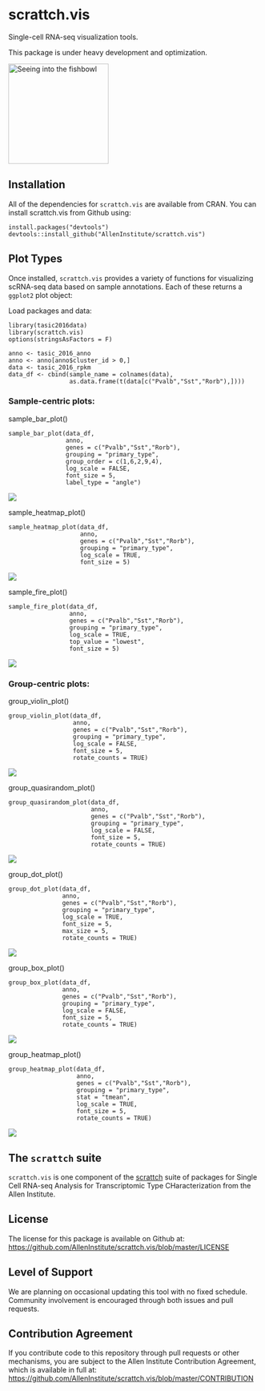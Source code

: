 # scrattch.vis

Single-cell RNA-seq visualization tools.  

This package is under heavy development and optimization.  

<img src="https://upload.wikimedia.org/wikipedia/commons/c/c0/Animal-Cat-Black-cat-watching-fish-bowl.jpg" alt="Seeing into the fishbowl" width="200px"/>

## Installation

All of the dependencies for `scrattch.vis` are available from CRAN. You can install scrattch.vis from Github using:

```
install.packages("devtools")
devtools::install_github("AllenInstitute/scrattch.vis")
```

## Plot Types

Once installed, `scrattch.vis` provides a variety of functions for visualizing scRNA-seq data based on sample annotations. Each of these returns a `ggplot2` plot object:

Load packages and data:
```
library(tasic2016data)
library(scrattch.vis)
options(stringsAsFactors = F)

anno <- tasic_2016_anno
anno <- anno[anno$cluster_id > 0,]
data <- tasic_2016_rpkm
data_df <- cbind(sample_name = colnames(data),
                 as.data.frame(t(data[c("Pvalb","Sst","Rorb"),])))
```

### Sample-centric plots:

sample_bar_plot()
```
sample_bar_plot(data_df, 
                anno, 
                genes = c("Pvalb","Sst","Rorb"), 
                grouping = "primary_type", 
                group_order = c(1,6,2,9,4),
                log_scale = FALSE,
                font_size = 5,
                label_type = "angle")
```
![](man/figures/sample_bar_plot.png?raw=true)  

sample_heatmap_plot()
```
sample_heatmap_plot(data_df, 
                    anno, 
                    genes = c("Pvalb","Sst","Rorb"), 
                    grouping = "primary_type", 
                    log_scale = TRUE,
                    font_size = 5)
```
![](man/figures/sample_heatmap_plot.png?raw=true)  

sample_fire_plot()
```
sample_fire_plot(data_df, 
                 anno, 
                 genes = c("Pvalb","Sst","Rorb"), 
                 grouping = "primary_type", 
                 log_scale = TRUE,
                 top_value = "lowest",
                 font_size = 5)
```
![](man/figures/sample_fire_plot.png?raw=true)

### Group-centric plots:

group_violin_plot()
```
group_violin_plot(data_df, 
                  anno, 
                  genes = c("Pvalb","Sst","Rorb"), 
                  grouping = "primary_type", 
                  log_scale = FALSE,
                  font_size = 5,
                  rotate_counts = TRUE)
```

![](man/figures/group_violin_plot.png?raw=true)  

group_quasirandom_plot()
```
group_quasirandom_plot(data_df, 
                       anno, 
                       genes = c("Pvalb","Sst","Rorb"), 
                       grouping = "primary_type", 
                       log_scale = FALSE,
                       font_size = 5,
                       rotate_counts = TRUE)
```
![](man/figures/group_quasirandom_plot.png?raw=true)  

group_dot_plot()
```
group_dot_plot(data_df, 
               anno, 
               genes = c("Pvalb","Sst","Rorb"), 
               grouping = "primary_type", 
               log_scale = TRUE,
               font_size = 5,
               max_size = 5,
               rotate_counts = TRUE)
```
![](man/figures/group_dot_plot.png?raw=true)  

group_box_plot()
```
group_box_plot(data_df, 
               anno, 
               genes = c("Pvalb","Sst","Rorb"), 
               grouping = "primary_type", 
               log_scale = FALSE,
               font_size = 5,
               rotate_counts = TRUE)
```
![](man/figures/group_box_plot.png?raw=true)  

group_heatmap_plot()
```
group_heatmap_plot(data_df, 
                   anno, 
                   genes = c("Pvalb","Sst","Rorb"), 
                   grouping = "primary_type", 
                   stat = "tmean",
                   log_scale = TRUE,
                   font_size = 5,
                   rotate_counts = TRUE)
```
![](man/figures/group_heatmap_plot.png?raw=true)  

## The `scrattch` suite

`scrattch.vis` is one component of the [scrattch](https://github.com/AllenInstitute/scrattch/) suite of packages for Single Cell RNA-seq Analysis for Transcriptomic Type CHaracterization from the Allen Institute.

## License

The license for this package is available on Github at: https://github.com/AllenInstitute/scrattch.vis/blob/master/LICENSE

## Level of Support

We are planning on occasional updating this tool with no fixed schedule. Community involvement is encouraged through both issues and pull requests.

## Contribution Agreement

If you contribute code to this repository through pull requests or other mechanisms, you are subject to the Allen Institute Contribution Agreement, which is available in full at: https://github.com/AllenInstitute/scrattch.vis/blob/master/CONTRIBUTION
